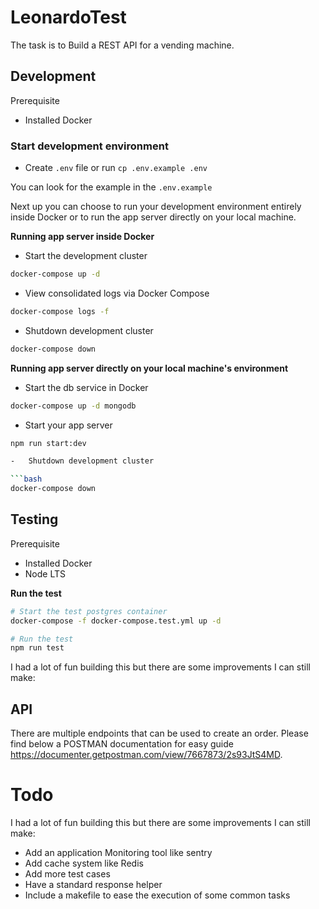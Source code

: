 
# LeonardoTest

The task is to Build a REST API for a vending machine.

## Development

Prerequisite

-   Installed Docker

### Start development environment

-   Create `.env` file or run `cp .env.example .env`

You can look for the example in the `.env.example` 

Next up you can choose to run your development environment entirely inside Docker or to run the app server directly on your local machine.

**Running app server inside Docker**

-   Start the development cluster

```bash
docker-compose up -d
```

-   View consolidated logs via Docker Compose

```bash
docker-compose logs -f
```
-   Shutdown development cluster

```bash
docker-compose down
```

**Running app server directly on your local machine's environment**

-   Start the db service in Docker

```bash
docker-compose up -d mongodb
```

-   Start your app server

```bash
npm run start:dev

-   Shutdown development cluster

```bash
docker-compose down
```

## Testing

Prerequisite

-   Installed Docker
-   Node LTS

**Run the test**

```bash
# Start the test postgres container
docker-compose -f docker-compose.test.yml up -d

# Run the test
npm run test
```

I had a lot of fun building this but there are some improvements I can still make:

## API

There are multiple endpoints that can be used to create an order. Please find below a POSTMAN documentation for easy guide <a href="https://documenter.getpostman.com/view/7667873/2s93JtS4MD">https://documenter.getpostman.com/view/7667873/2s93JtS4MD</a>.

# Todo

I had a lot of fun building this but there are some improvements I can still make:

- Add an application Monitoring tool like sentry
- Add cache system like Redis
- Add more test cases
- Have a standard response helper
- Include a makefile to ease the execution of some common tasks